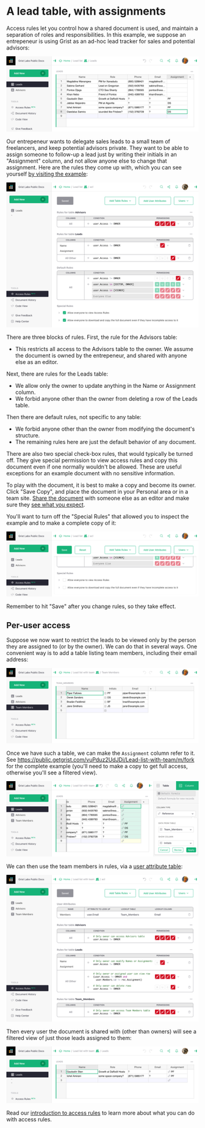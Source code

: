 # A lead table, with assignments

Access rules let you control how a shared document is used, and maintain
a separation of roles and responsibilities.  In this example, we suppose an entrepeneur
is using Grist as an ad-hoc lead tracker for sales and potential advisors:

[![Lead table](../examples/images/2021-03-leads/leads-table.png)](https://public.getgrist.com/3NsoHE2mWtEp/Lead-list/m/fork)

Our entrepeneur wants to delegate sales leads to a small team of freelancers, and 
keep potential advisors private.  They want to be able to assign someone to follow-up
a lead just by writing their initials in an "Assignment" column, and not
allow anyone else to change that assignment.  Here are the rules they come up with,
which you can see yourself [by visiting the example](https://public.getgrist.com/3NsoHE2mWtEp/Lead-list/m/fork/p/acl):

[![Lead rules](../examples/images/2021-03-leads/leads-rules.png)](https://public.getgrist.com/3NsoHE2mWtEp/Lead-list/m/fork/p/acl)

There are three blocks of rules.  First, the rule for the Advisors table:

  * This restricts all access to the Advisors table to the owner.  We assume the
    document is owned by the entrepeneur, and shared with anyone else as an editor.

Next, there are rules for the Leads table:

  * We allow only the owner to update anything in the Name or Assignment column.
  * We forbid anyone other than the owner from deleting a row of the Leads table.
  
Then there are default rules, not specific to any table:

  * We forbid anyone other than the owner from modifying the document's structure.
  * The remaining rules here are just the default behavior of any document.

There are also two special check-box rules, that would typically be
turned off.  They give special permission to view access rules and
copy this document even if one normally wouldn't be allowed.  These
are useful exceptions for an example document with no sensitive
information.

To play with the document, it is best to make a copy and become its owner.
Click "Save Copy", and place the document in your Personal area or in a team site.
[Share the document](../sharing.md) with someone else as an editor and make
sure they [see what you expect](../access-rules.md#view-as-another-user).

You'll want to turn off the "Special Rules" that allowed you to inspect the
example and to make a complete copy of it:

![Lead specials](../examples/images/2021-03-leads/leads-specials.png)

Remember to hit "Save" after you change rules, so they take effect.

## Per-user access

Suppose we now want to restrict the leads to be viewed only by the person they
are assigned to (or by the owner).  We can do that in several ways.  One
convenient way is to add a table listing team members, including their
email address:

[![Lead team](../examples/images/2021-03-leads/leads-team.png)](https://public.getgrist.com/vuPduz2UdJDi/Lead-list-with-team/m/fork)

Once we have such a table, we can make the `Assignment` column refer to it.
See <https://public.getgrist.com/vuPduz2UdJDi/Lead-list-with-team/m/fork> for
the complete example (you'll need to make a copy to get full access,
otherwise you'll see a filtered view).

![Lead reference](../examples/images/2021-03-leads/leads-reference.png)

We can then use the team members in rules, via a
[user attribute table](../access-rules.md#user-attribute-tables):

![Lead attributes](../examples/images/2021-03-leads/leads-attributes.png)

Then every user the document is shared with (other than owners) will
see a filtered view of just those leads assigned to them:

![Lead filtered](../examples/images/2021-03-leads/leads-filtered.png)

Read our [introduction to access rules](../access-rules.md) to learn
more about what you can do with access rules.
